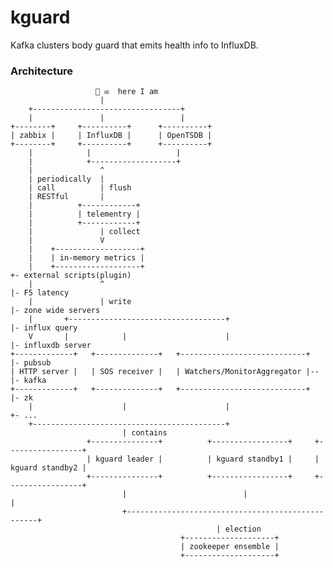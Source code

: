 # kguard

Kafka clusters body guard that emits health info to InfluxDB.

### Architecture

    
                       👥 ✉  here I am
                        |              
        +---------------------------------+
        |               |                 |
    +--------+     +----------+      +----------+
    | zabbix |     | InfluxDB |      | OpenTSDB |
    +--------+     +----------+      +----------+
        |            |                   |
        |            +-------------------+
        |               ^
        | periodically  |
        | call          | flush
        | RESTful       |
        |          +------------+
        |          | telementry |
        |          +------------+
        |               | collect
        |               V
        |    +-------------------+
        |    | in-memory metrics |
        |    +-------------------+                                       +- external scripts(plugin)
        |               ^                                                |- F5 latency
        |               | write                                          |- zone wide servers
        |       +-----------------------------------+                    |- influx query
        V       |            |                      |                    |- influxdb server
    +-------------+   +--------------+   +----------------------------+  |- pubsub
    | HTTP server |   | SOS receiver |   | Watchers/MonitorAggregator |--|- kafka
    +-------------+   +--------------+   +----------------------------+  |- zk
        |                    |                      |                    +- ...
        +-------------------------------------------+
                             | contains
                     +---------------+          +-----------------+     +-----------------+
                     | kguard leader |          | kguard standby1 |     | kguard standby2 | 
                     +---------------+          +-----------------+     +-----------------+
                             |                          |                       |
                             +--------------------------------------------------+
                                                  | election
                                          +--------------------+
                                          | zookeeper ensemble |
                                          +--------------------+

